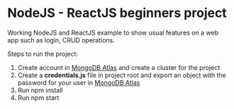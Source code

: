 # NodeJS - ReactJS beginners project

Working NodeJS and ReactJS example to show usual features on a web app such as login, CRUD operations.

Steps to run the project:
1. Create account in [MongoDB Atlas](https://cloud.mongodb.com) and create a cluster for the project
1. Create a **credentials.js** file in project root and export an object with the password for your user in
[MongoDB Atlas](https://cloud.mongodb.com)
1. Run npm install
1. Run npm start